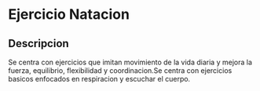 # Ejercicio Natacion 

## Descripcion
Se centra con ejercicios que imitan movimiento de la vida diaria y mejora la fuerza, equilibrio, flexibilidad y coordinacion.Se centra con ejercicios basicos enfocados en respiracion y escuchar el cuerpo.

